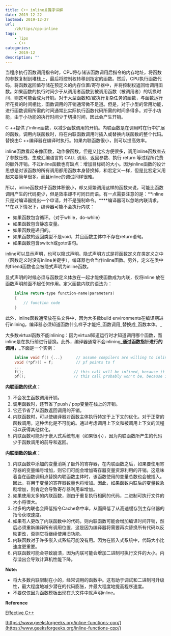 ```yaml
---
title: C++ inline关键字详解
date: 2019-12-22
lastmod: 2019-12-27
url:
    /zh/tips/cpp-inline
tags:
    - Tips
    - C++
categories:
    - 2019-12
description: ""
---
```


当程序执行函数调用指令时，CPU将存储该函数调用后指令的内存地址，将函数的参数复制到堆栈上，最后将控制权转移到指定的函数。然后，CPU执行函数代码，将函数返回值存储在预定义的内存位置/寄存器中，并将控制权返回给调用函数。如果函数的执行时间少于从调用者函数到被调用函数（被调用者）的切换时间，则这可能会成为开销。对于大型函数和/或执行复杂任务的函数，与函数运行所花费的时间相比，函数调用的开销通常微不足道。但是，对于小型的常用功能，进行函数调用所需的时间通常比实际执行函数代码所需的时间多得多。对于小功能，由于小功能的执行时间少于切换时间，因此会产生开销。

C ++提供了inline函数，以减少函数调用的开销。内联函数是在调用时在行中扩展的函数。调用内联函数时，将在内联函数调用时插入或替换内联函数的整个代码。替换由C ++编译器在编译时执行。如果内联函数很小，则可以提高效率。

inline函数看起来像函数，动作像函数，但是又比宏方便很多，调用inline函数省去了参数压栈、生成汇编语言的 CALL 调用、返回参数、执行 return 等过程所花费的额外开销。不过inline函数也有缺点：增加目标码的大小。因为inline函数的设计思想是对该函数的所有调用都用函数本身替换掉，和宏定义一样，但是比宏定义用起来要简单很多。而且inline的调试同样很难。

所以，inline函数对于函数体积很小，却又频繁调用这样的函数来说，可能比函数调用产生的代码更少，但是效率却不可同日而语。有一点需要注意的是：**inline只是对编译器提出一个申请，并不是强制命令。****编译器可以忽略内联请求。**在以下情况下，编译器可能不会执行内联：

*   如果函数包含循环。（对于while，do-while）
*   如果函数包含静态变量。
*   如果函数是递归的。
*   如果函数的返回类型不是void，并且函数主体中不存在return语句。
*   如果函数包含switch或goto语句。

inline可以显示声明，也可以隐式声明。隐式声明方式是将函数定义在类定义之中（函数定义时没有inline关键字），编译器也会当作inline函数。另外，定义在类中的friend函数也会被隐式声明为inline函数。

显式声明的时候必须与函数定义体放在一起才能使函数成为内联，仅将inline 放在函数声明前面不起任何作用。定义函数内联的语法为：
```cpp
    inline return-type function-name(parameters)
    {
        // function code
    }  
```
此外，inline函数通常放在头文件中，因为大多数build environments在编译期进行inlining，编译器必须知道函数什么样子才能把_函数调用_替换成_函数本体。_

大多数virtual函数不能inlining：因为virtual知道运行时才知道调用哪个函数，而inline是在执行前进行替换。此外，编译器通常不会inlining_**通过函数指针进行的调用，**_下面是一个实例：
```cpp
    inline void f() {...}      // assume compilers are willing to inline calls to f
    void (*pf)() = f;          // pf points to f
    ...
    f();                      // this call will be inlined, because it's a "normal" call 
    pf();                     // this call probably won't be, because it's through              // a function pointer
```
**内联函数的优点：**

1.  不会发生函数调用开销。
2.  调用函数时，还节省了push / pop变量在栈上的开销。
3.  它还节省了从函数返回调用的开销。
4.  内联函数时，可以使编译器对函数主体执行特定于上下文的优化。对于正常的函数调用，这种优化是不可能的。通过考虑调用上下文和被调用上下文的流程可以获得其他优化。
5.  内联函数可能对于嵌入式系统有用（如果很小），因为内联函数所产生的代码少于函数调用的前导和返回。

**内联函数的缺点：**

1.  内联函数中添加的变量消耗了额外的寄存器，在内联函数之后，如果要使用寄存器的变量编号增加，则它们可能会增加寄存器变量资源利用的开销。这意味着当在函数调用点替换内联函数主体时，该函数使用的变量总数也会被插入。因此，将用于变量的寄存器数量也将增加。因此，如果函数内联后的变量数急剧增加，则肯定会导致寄存器利用率增加。
2.  如果使用太多的内联函数，则由于重复执行相同的代码，二进制可执行文件的大小将很大。
3.  过多的内联也会降低指令Cache命中率，从而降低了从高速缓存到主存储器的指令获取速度。
4.  如果有人更改了内联函数中的代码，则内联函数可能会增加编译时间开销，然后必须重新编译所有调用位置，这是因为编译器将需要再次替换所有代码以反映更改，否则它将继续使用旧功能。
5.  内联函数对于许多嵌入式系统可能没有用。因为在嵌入式系统中，代码大小比速度更重要。
6.  内联函数可能会导致崩溃，因为内联可能会增加二进制可执行文件的大小。内存溢出会导致计算机性能下降。

**Note:**

*   将大多数内联限制在小的，经常调用的函数中。这有助于调试和二进制可升级性，最大程度地减少潜在的代码膨胀，并最大程度地提高程序速度。
*   不要仅仅因为函数模板出现在头文件中就声明inline。

**Reference**

[Effective C++](https://www.amazon.com/Effective-Specific-Addison-Wesley-Professional-Computing/dp/0201924889)

[https://www.geeksforgeeks.org/inline-functions-cpp/](https://www.geeksforgeeks.org/inline-functions-cpp/)